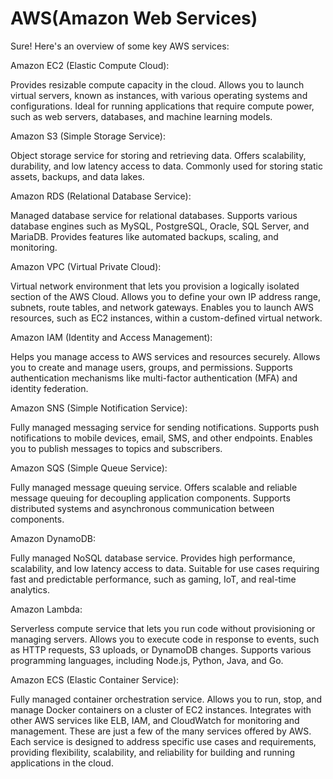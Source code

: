 # AWS(Amazon Web Services)


Sure! Here's an overview of some key AWS services:

Amazon EC2 (Elastic Compute Cloud):

Provides resizable compute capacity in the cloud.
Allows you to launch virtual servers, known as instances, with various operating systems and configurations.
Ideal for running applications that require compute power, such as web servers, databases, and machine learning models.

Amazon S3 (Simple Storage Service):

Object storage service for storing and retrieving data.
Offers scalability, durability, and low latency access to data.
Commonly used for storing static assets, backups, and data lakes.

Amazon RDS (Relational Database Service):

Managed database service for relational databases.
Supports various database engines such as MySQL, PostgreSQL, Oracle, SQL Server, and MariaDB.
Provides features like automated backups, scaling, and monitoring.

Amazon VPC (Virtual Private Cloud):

Virtual network environment that lets you provision a logically isolated section of the AWS Cloud.
Allows you to define your own IP address range, subnets, route tables, and network gateways.
Enables you to launch AWS resources, such as EC2 instances, within a custom-defined virtual network.

Amazon IAM (Identity and Access Management):

Helps you manage access to AWS services and resources securely.
Allows you to create and manage users, groups, and permissions.
Supports authentication mechanisms like multi-factor authentication (MFA) and identity federation.

Amazon SNS (Simple Notification Service):

Fully managed messaging service for sending notifications.
Supports push notifications to mobile devices, email, SMS, and other endpoints.
Enables you to publish messages to topics and subscribers.

Amazon SQS (Simple Queue Service):

Fully managed message queuing service.
Offers scalable and reliable message queuing for decoupling application components.
Supports distributed systems and asynchronous communication between components.

Amazon DynamoDB:

Fully managed NoSQL database service.
Provides high performance, scalability, and low latency access to data.
Suitable for use cases requiring fast and predictable performance, such as gaming, IoT, and real-time analytics.

Amazon Lambda:

Serverless compute service that lets you run code without provisioning or managing servers.
Allows you to execute code in response to events, such as HTTP requests, S3 uploads, or DynamoDB changes.
Supports various programming languages, including Node.js, Python, Java, and Go.

Amazon ECS (Elastic Container Service):

Fully managed container orchestration service.
Allows you to run, stop, and manage Docker containers on a cluster of EC2 instances.
Integrates with other AWS services like ELB, IAM, and CloudWatch for monitoring and management.
These are just a few of the many services offered by AWS. Each service is designed to address specific use cases and requirements, providing flexibility, scalability, and reliability for building and running applications in the cloud.


